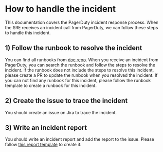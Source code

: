# How to handle the incident

This documentation covers the PagerDuty incident response process. When the SRE receives an incident call from PagerDuty, we can follow these steps to handle this incident.

## 1) Follow the runbook to resolve the incident

You can find all runbooks from [doc repo](https://github.com/stolostron/sre-doc). When you receive an incident from PagerDuty, you can search the runbook and follow the steps to resolve the incident. If the runbook does not include the steps to resolve this incident, please create a PR to update the runbook when you resolved the incident. If you can not find any runbook for this incident, please follow the runbook template to create a runbook for this incident.

## 2) Create the issue to trace the incident

You should create an issue on Jira to trace the incident.

## 3) Write an incident report

You should write an incident report and add the report to the issue. Please follow [this report template](./incident-report-template.md) to create it.

